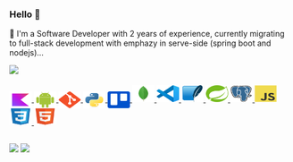 ### Hello 👋

 🌱 I'm a Software Developer with 2 years of experience, currently migrating to full-stack development with emphazy in serve-side (spring boot and nodejs)...

 <div>
  <a href="https://github.com/danbalves">
  <img height="180em" src="https://github-readme-stats.vercel.app/api?username=danbalves&show_icons=true&theme=dracula&include_all_commits=true&count_private=true"/>
</div>
<div style="display: inline_block"><br>
  <img align="center" height="30" width="40" src="https://github.com/devicons/devicon/blob/master/icons/kotlin/kotlin-original.svg">
  <img align="center" height="30" width="40" src="https://github.com/devicons/devicon/blob/master/icons/android/android-original.svg">
  <img align="center" height="30" width="40" src="https://github.com/devicons/devicon/blob/master/icons/git/git-original.svg">
  <img align="center" height="30" width="40" src="https://github.com/devicons/devicon/blob/master/icons/python/python-original.svg">
  <img align="center" height="30" width="40" src="https://github.com/devicons/devicon/blob/master/icons/trello/trello-plain.svg">
  <img aling="center" height="30" width="40" src="https://github.com/devicons/devicon/blob/master/icons/mongodb/mongodb-original.svg">
  <img aling="center" height="30" width="40" src="https://github.com/devicons/devicon/blob/master/icons/vscode/vscode-original.svg">
  <img aling="center" height="30" width="40" src="https://github.com/devicons/devicon/blob/master/icons/sqlite/sqlite-original.svg">
  <img aling="center" height="30" width="40" src="https://github.com/devicons/devicon/blob/master/icons/spring/spring-original.svg">
  <img aling="center" height="30" width="40" src="https://github.com/devicons/devicon/blob/master/icons/postgresql/postgresql-original.svg">
  <img aling="center" height="30" width="40" src="https://github.com/devicons/devicon/blob/master/icons/javascript/javascript-original.svg">
  <img aling="center" height="30" width="40" src="https://github.com/devicons/devicon/blob/master/icons/css3/css3-original.svg">
  <img aling="center" height="30" width="40" src="https://github.com/devicons/devicon/blob/master/icons/html5/html5-original.svg">  
</div>
  
  ##
 
<div> 
  <a href = "mailto:danbalves@outlook.com"><img src="https://img.shields.io/badge/-Gmail-%23333?style=for-the-badge&logo=gmail&logoColor=white" target="_blank"></a>
  <a href="https://www.linkedin.com/in/danielbalves/" target="_blank"><img src="https://img.shields.io/badge/-LinkedIn-%230077B5?style=for-the-badge&logo=linkedin&logoColor=white" target="_blank"></a> 

</div>
